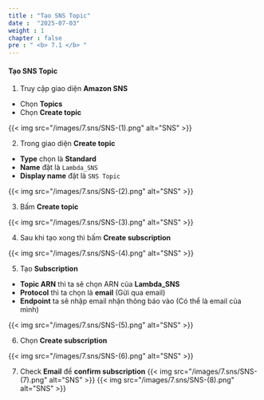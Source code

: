 ```yaml
---
title : "Tạo SNS Topic"
date :  "2025-07-03" 
weight : 1 
chapter : false
pre : " <b> 7.1 </b> "
---
```


#### Tạo SNS Topic
1. Truy cập giao diện **Amazon SNS**
- Chọn **Topics**
- Chọn **Create topic**

{{< img src="/images/7.sns/SNS-(1).png" alt="SNS" >}}

2. Trong giao diện **Create topic**
- **Type** chọn là **Standard**
- **Name** đặt là `Lambda_SNS`
- **Display name** đặt là `SNS Topic`

{{< img src="/images/7.sns/SNS-(2).png" alt="SNS" >}}

3. Bấm **Create topic**

{{< img src="/images/7.sns/SNS-(3).png" alt="SNS" >}}

4. Sau khi tạo xong thì bấm **Create subscription**

{{< img src="/images/7.sns/SNS-(4).png" alt="SNS" >}}

5. Tạo **Subscription** 
- **Topic ARN** thì ta sẽ chọn ARN của **Lambda_SNS** 
- **Protocol** thì ta chọn là **email** (Gửi qua email)
- **Endpoint** ta sẽ nhập email nhận thông báo vào (Có thể là email của mình)

{{< img src="/images/7.sns/SNS-(5).png" alt="SNS" >}}

6. Chọn **Create subscription**

{{< img src="/images/7.sns/SNS-(6).png" alt="SNS" >}}

7. Check **Email** để **confirm subscription**
{{< img src="/images/7.sns/SNS-(7).png" alt="SNS" >}}
{{< img src="/images/7.sns/SNS-(8).png" alt="SNS" >}}